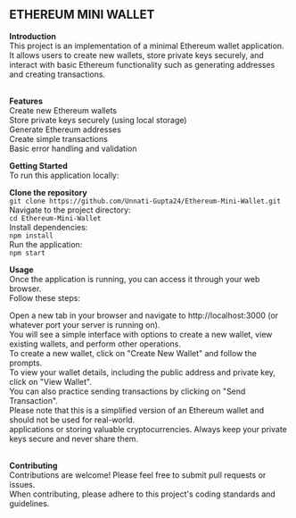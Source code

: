 ## ETHEREUM MINI WALLET

**Introduction**<br/>
This project is an implementation of a minimal Ethereum wallet application.<br/> It allows users to create new wallets, store private keys securely, and interact with basic Ethereum functionality such as generating addresses and creating transactions.<br/><br/>

**Features**<br/>
Create new Ethereum wallets<br/>
Store private keys securely (using local storage)<br/>
Generate Ethereum addresses<br/>
Create simple transactions<br/>
Basic error handling and validation<br/>

**Getting Started**<br/>
To run this application locally:<br/>

**Clone the repository**<br/>
```git clone https://github.com/Unnati-Gupta24/Ethereum-Mini-Wallet.git```<br/>
Navigate to the project directory:<br/>
```cd Ethereum-Mini-Wallet```<br/>
Install dependencies:<br/>
```npm install```<br/>
Run the application:<br/>
```npm start```<br/>

**Usage**<br/>
Once the application is running, you can access it through your web browser.<br/> Follow these steps:<br/>

Open a new tab in your browser and navigate to http://localhost:3000 (or whatever port your server is running on).<br/>
You will see a simple interface with options to create a new wallet, view existing wallets, and perform other operations.<br/>
To create a new wallet, click on "Create New Wallet" and follow the prompts.<br/>
To view your wallet details, including the public address and private key, click on "View Wallet".<br/>
You can also practice sending transactions by clicking on "Send Transaction".<br/>
Please note that this is a simplified version of an Ethereum wallet and should not be used for real-world.<br/>
applications or storing valuable cryptocurrencies. Always keep your private keys secure and never share them.<br/><br/>

**Contributing**<br/>
Contributions are welcome! Please feel free to submit pull requests or issues. <br/>
When contributing, please adhere to this project's coding standards and guidelines.
